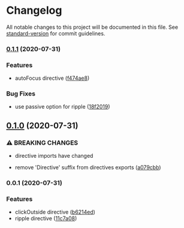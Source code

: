 # Changelog

All notable changes to this project will be documented in this file. See [standard-version](https://github.com/conventional-changelog/standard-version) for commit guidelines.

### [0.1.1](https://github.com/kevinmarrec/directivue/compare/v0.1.0...v0.1.1) (2020-07-31)


### Features

* autoFocus directive ([f474ae8](https://github.com/kevinmarrec/directivue/commit/f474ae80dce1e159b7bad6f42dd0665246418987))


### Bug Fixes

* use passive option for ripple ([18f2019](https://github.com/kevinmarrec/directivue/commit/18f20198c98eb860a473d7bcff3afee5e5759cdd))

## [0.1.0](https://github.com/kevinmarrec/directivue/compare/v0.0.1...v0.1.0) (2020-07-31)


### ⚠ BREAKING CHANGES

* directive imports have changed

* remove 'Directive' suffix from directives exports ([a079cbb](https://github.com/kevinmarrec/directivue/commit/a079cbb1bb2701a8c1b6b4dfac42739f98d61f02))

### 0.0.1 (2020-07-31)


### Features

* clickOutside directive ([b6214ed](https://github.com/kevinmarrec/directivue/commit/b6214ed63fac85c99b6340177406850e1af5ee36))
* ripple directive ([11c7a08](https://github.com/kevinmarrec/directivue/commit/11c7a0802f54ebee7a2f20f44efe10b8cf36c1ca))
